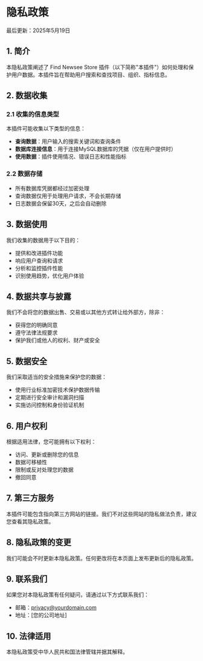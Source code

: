 # 隐私政策

最后更新：2025年5月19日

## 1. 简介

本隐私政策阐述了 Find Newsee Store 插件（以下简称"本插件"）如何处理和保护用户数据。本插件旨在帮助用户搜索和查找项目、组织、指标信息。

## 2. 数据收集

### 2.1 收集的信息类型

本插件可能收集以下类型的信息：

- **查询数据**：用户输入的搜索关键词和查询条件
- **数据库连接信息**：用于连接MySQL数据库的凭据（仅在用户提供时）
- **使用数据**：插件使用情况、错误日志和性能指标

### 2.2 数据存储

- 所有数据库凭据都经过加密处理
- 查询数据仅用于处理用户请求，不会长期存储
- 日志数据会保留30天，之后会自动删除

## 3. 数据使用

我们收集的数据用于以下目的：

- 提供和改进插件功能
- 响应用户查询和请求
- 分析和监控插件性能
- 识别使用趋势，优化用户体验

## 4. 数据共享与披露

我们不会将您的数据出售、交易或以其他方式转让给外部方，除非：

- 获得您的明确同意
- 遵守法律法规要求
- 保护我们或他人的权利、财产或安全

## 5. 数据安全

我们采取适当的安全措施来保护您的数据：

- 使用行业标准加密技术保护数据传输
- 定期进行安全审计和漏洞扫描
- 实施访问控制和身份验证机制

## 6. 用户权利

根据适用法律，您可能拥有以下权利：

- 访问、更新或删除您的信息
- 数据可移植性
- 限制或反对处理您的数据
- 撤回同意

## 7. 第三方服务

本插件可能包含指向第三方网站的链接。我们不对这些网站的隐私做法负责，建议您查看其隐私政策。

## 8. 隐私政策的变更

我们可能会不时更新本隐私政策。任何更改将在本页面上发布更新后的隐私政策。

## 9. 联系我们

如果您对本隐私政策有任何疑问，请通过以下方式联系我们：

- 邮箱：privacy@yourdomain.com
- 地址：[您的公司地址]

## 10. 法律适用

本隐私政策受中华人民共和国法律管辖并据其解释。